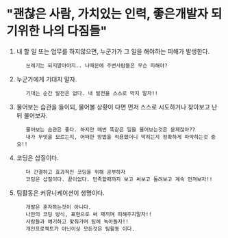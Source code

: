 # "괜찮은 사람, 가치있는 인력, 좋은개발자 되기위한 나의 다짐들"

1. 내 할 일 또는 업무를 하지않으면, 누군가가 그 일을 해야하는 피해가 발생한다.
         
          쓰레기는 되지말아야지.. 나때문에 주변사람들은 무슨 피해야?
            
2. 누군가에게 기대지 말자.

          기대는 순간 발전은 없다. 내 발전을 스스로 막지 말자!!
      
3. 물어보는 습관을 들이되, 물어볼 상황이 다면 먼저 스스로 시도하거나 찾아보고 난 뒤 물어보자. 
    
          물어보는 습관은 좋다. 하지만 매번 똑같은 일을 물어보는것은 문제잖아??
          내가 무엇을 모르는지, 어떠한 방법을 적용했더니 막히는지 정확하게 파악하는것 중요!!
          
4. 코딩은 삽질이다.

          더 간결하고 효과적인 코딩을 위해 공부하자
          코딩은 삽질이다. 끝이없다. 만족할때까지 보고 써보고 돌려보고 계속 만져보자!!

5. 팀활동은 커뮤니케이션이 생명이다.

          개발은 혼자하는것이 아니다.
          나만의 코딩 방식, 표현으로 써 재끼며 피해주지말자!!
          사람들과 얘기하고 맞춰가며 팀에 녹아들자!!
          개인프로젝트가 아닌이상 모든것은 팀활동 이다.
          
